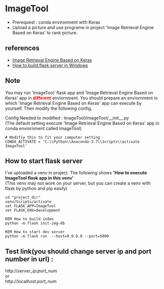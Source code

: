 # ImageTool #


- Prerequest : conda environment with Keras
- Upload a picture and use programe in project 'Image Retrieval Engine Based on Keras'  to rank picture.

## references ##
- [Image Retrieval Engine Based on Keras](https://github.com/willard-yuan/flask-keras-cnn-image-retrieval)  
- [How to build flask server in Windows](https://gama79530.github.io/whole_page_ver/Flask.html)

## Note ##	
You may run 'ImageTool' flask app and 'Image Retrieval Engine Based on Keras' app in <font color="red" >**different**</font> enviornment. You should prepare an enviornment in which 'Image Retrieval Engine Based on Keras' app can execute by yourself. Then modify the following config.

Config Needed to modified : ImageTool/ImageTool/\_\_init\_\_.py  
(The default setting execute 'Image Retrieval Engine Based on Keras' app in conda enviornment called ImageTool)
	
	# Modifiy this to fit your computer setting
	CONDA_ACTIVATE = 'C:\\Python\\Anaconda-3.7\\Scripts\\activate ImageTool'  


## How to start flask server ##
I've uploaded a venv in project. The following shows **'How to execute ImageTool flask app in this venv'**  
(This venv may not work on your server, but you can create a venv with flask by python and pip easily) 

	cd "project_dir"
	venv/Scripts/activate
	set FLASK_APP=ImageTool
	set FLASK_ENV=development 

	REM How to build index
	python -m flask init-img-db

	REM How to start dev server
	python -m flask run  --host=0.0.0.0 --port=5000

## Test link(you should change server ip and port number in url) : ##
 
http://_server\_ip_**:**_port\_num_  
or  
http://localhost:_port\_num_